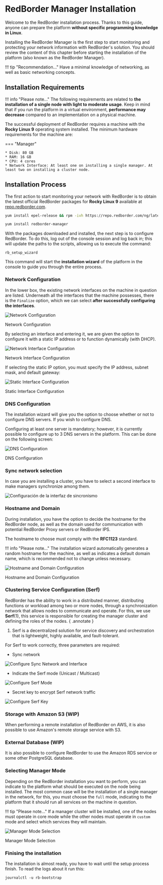 
# RedBorder Manager Installation

Welcome to the RedBorder installation process. Thanks to this guide, anyone can prepare the platform **without specific programming knowledge in Linux**.

Installing the RedBorder Manager is the first step to start monitoring and protecting your network information with RedBorder's solution. You should review the content of this chapter before starting the installation of the platform (also known as the RedBorder Manager).

!!! tip "Recommendation..."
    Have a minimal knowledge of networking, as well as basic networking concepts.

## Installation Requirements

!!! info "Please note..."
    The following requirements are related to **the installation of a single node with light to moderate usage**. Keep in mind that if you run the platform in a virtual environment, **performance may decrease** compared to an implementation on a physical machine.

The successful deployment of RedBorder requires a machine with the **Rocky Linux 9** operating system installed. The minimum hardware requirements for the machine are:

=== "Manager"

    * Disk: 80 GB
    * RAM: 16 GB
    * CPU: 4 cores
    * Network Interface: At least one on installing a single manager. At least two on installing a cluster node.

## Installation Process

The first action to start monitoring your network with RedBorder is to obtain the latest official RedBorder packages for **Rocky Linux 9** available at [repo.redborder.com](https://repo.redborder.com).

``` bash title="Latest"
yum install epel-release && rpm -ivh https://repo.redborder.com/ng/latest/rhel/9/x86_64/redborder-repo-1.0.0-1.el9.rb.noarch.rpm
```

``` bash title="Manager"
yum install redborder-manager
```

With the packages downloaded and installed, the next step is to configure RedBorder. To do this, log out of the console session and log back in; this will update the paths to the scripts, allowing us to execute the command:

    rb_setup_wizard

This command will start the **installation wizard** of the platform in the console to guide you through the entire process.

### Network Configuration

In the lower box, the existing network interfaces on the machine in question are listed. Underneath all the interfaces that the machine possesses, there is the `Finalize` option, which we can select **after successfully configuring the interfaces**.

![Network Configuration](images/ch02_img001.png)

Network Configuration

By selecting an interface and entering it, we are given the option to configure it with a static IP address or to function dynamically (with DHCP).

![Network Interface Configuration](images/ch02_img002.png)

Network Interface Configuration

If selecting the static IP option, you must specify the IP address, subnet mask, and default gateway:

![Static Interface Configuration](images/ch02_img003.png)

Static Interface Configuration

### DNS Configuration

The installation wizard will give you the option to choose whether or not to configure DNS servers. If you wish to configure DNS.

Configuring at least one server is mandatory; however, it is currently possible to configure up to 3 DNS servers in the platform. This can be done on the following screen:

![DNS Configuration](images/ch02_img004.png)

DNS Configuration

### Sync network selection

In case you are installing a cluster, you have to select a second interface to make managers synchronize among them.

![Configuración de la interfaz de sincronismo](images/ch02_sync_network_selection.png)

### Hostname and Domain

During installation, you have the option to decide the hostname for the RedBorder node, as well as the domain used for communication with potential RedBorder Proxy servers or RedBorder IPS.

The hostname to choose must comply with the **RFC1123** standard.

!!! info "Please note..."
    The installation wizard automatically generates a random hostname for the machine, as well as indicates a default domain name, which is recommended not to change unless necessary.

![Hostname and Domain Configuration](images/ch02_img005.png)

Hostname and Domain Configuration

### Clustering Service Configuration (Serf)

RedBorder has the ability to work in a distributed manner, distributing functions or workload among two or more nodes, through a synchronization network that allows nodes to communicate and operate. For this, we use **Serf**(1), this service is responsible for creating the manager cluster and defining the roles of the nodes.
{ .annotate }

1. Serf is a decentralized solution for service discovery and orchestration that is lightweight, highly available, and fault-tolerant.

For Serf to work correctly, three parameters are required:

- Sync network

![Configure Sync Network and Interface](images/ch02_img006.png)

- Indicate the Serf mode (Unicast / Multicast)

![Configure Serf Mode](images/ch02_img007.png)

- Secret key to encrypt Serf network traffic

![Configure Serf Key](images/ch02_img008.png)

### Storage with Amazon S3 (WIP)

When performing a remote installation of RedBorder on AWS, it is also possible to use Amazon's remote storage service with S3.

### External Database (WIP)

It is also possible to configure RedBorder to use the Amazon RDS service or some other PostgreSQL database.

### Selecting Manager Mode

Depending on the RedBorder installation you want to perform, you can indicate to the platform what should be executed on the node being installed. The most common case will be the installation of a single manager in the network, for this, you must choose the `full` mode, indicating to the platform that it should run all services on the machine in question.

!!! tip "Please note..."
    If a manager cluster will be installed, one of the nodes must operate in core mode while the other nodes must operate in `custom` mode and select which services they will maintain.

![Manager Mode Selection](images/ch02_img009.png)

Manager Mode Selection

### Finising the installation

The installation is almost ready, you have to wait until the setup process finish. To read the logs about it run this: 
```
journalctl -u rb-bootstrap
```
